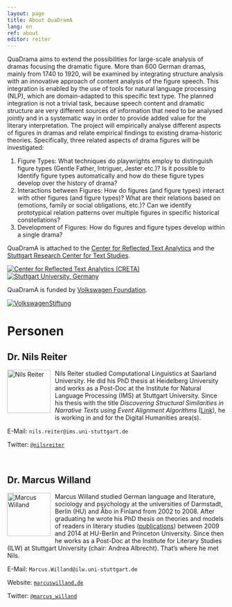 ```yaml
---
layout: page
title: About QuaDramA
lang: en
ref: about
editor: reiter
---
```



QuaDrama aims to extend the possibilities for large-scale analysis of dramas focusing the dramatic figure. More than 600 German dramas, mainly from 1740 to 1920, will be examined by integrating structure analysis with an innovative approach of content analysis of the figure speech. This integration is enabled by the use of tools for natural language processing (NLP), which are domain-adapted to this specific text type. The planned integration is not a trivial task, because speech content and dramatic structure are very different sources of information that need to be analysed jointly and in a systematic way in order to provide added value for the literary interpretation. The project will empirically analyse different aspects of figures in dramas and relate empirical findings to existing drama-historic theories. 
Specifically, three related aspects of drama figures will be investigated: 

1. Figure Types: What techniques do playwrights employ to distinguish figure types (Gentle Father, Intriguer, Jester etc.)? Is it possible to Identify figure types automatically and how do these figure types develop over the history of drama? 
2. Interactions between Figures: How do figures (and figure types) interact with other figures (and figure types)? What are their relations based on (emotions, family or social obligations, etc.)? Can we identify prototypical relation patterns over multiple figures in specific historical constellations? 
3. Development of Figures: How do figures and figure types develop within a single drama? 

QuaDramA is attached to the [Center for Reflected Text Analytics](http://www.creta.uni-stuttgart.de) and the [Stuttgart Research Center for Text Studies](http://www.ts.uni-stuttgart.de).

<div class="logoline">
  <a href="http://www.creta.uni-stuttgart.de"><img src="{{ site.url }}/assets/about/creta.png" alt="Center for Reflected Text Analytics (CRETA)" /></a>
  <a href="http://www.uni-stuttgart.de"><img src="{{ site.url }}/assets/about/uni.en.png" alt="Stuttgart University, Germany"/></a>
</div>

QuaDramA is funded by <a href="https://www.volkswagenstiftung.de">Volkswagen Foundation</a>.

<div class="logoline">
<a href="https://www.volkswagenstiftung.de"><img src="{{site.url}}/assets/about/vw.gif" alt="VolkswagenStiftung" /></a>
</div>

# Personen


## Dr. Nils Reiter

<div style="float:left;margin:0px 10px 10px 0px;padding:0;width:100px;height:100px;"><img src="{{ site.url }}/assets/about/nils.jpg" alt="Nils Reiter" width="100" height="100"/></div>

Nils Reiter studied Computational Linguistics at Saarland University. He did his PhD thesis at Heidelberg University and works as a Post-Doc at the Institute for Natural Language Processing (IMS) at Stuttgart University. Since his thesis with the title *Discovering Structural Similarities in Narrative Texts using Event Alignment Algorithms* ([Link](http://www.ub.uni-heidelberg.de/archiv/17042)), he is working in and for the Digital Humanities area(s).

E-Mail: `nils.reiter@ims.uni-stuttgart.de`

Twitter: [`@nilsreiter`](http://twitter.com/nilsreiter)

<div style="clear:left">&nbsp;</div>


## Dr. Marcus Willand
<div style="float:left;margin:0px 10px 10px 0px;padding:0;width:100px;height:100px;"><img src="{{ site.url }}/assets/about/Marcus.jpg" alt="Marcus Willand" width="100" height="100"/></div>

Marcus Willand studied German language and literature, sociology and psychology at the universities of Darmstadt, Berlin (HU) and Åbo in Finland from 2002 to 2008. After graduating he wrote his PhD thesis on theories and models of readers in literary studies ([publications](https://sites.google.com/site/marcuswilland/publikationen)) between 2009 and 2014 at HU-Berlin and Princeton University. Since then he works as a Post-Doc at the Institute for Literary Studies (ILW) at Stuttgart University (chair: Andrea Albrecht). That’s where he met Nils.

E-Mail: `Marcus.Willand@ilw.uni-stuttgart.de`

Website: [`marcuswilland.de`](http://www.marcuswilland.de)

Twitter: [`@marcus_willand`](https://twitter.com/Marcus_Willand)

<div style="clear:left">&nbsp;</div>

